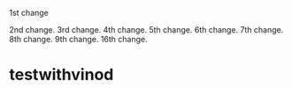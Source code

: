 1st change

2nd change.
3rd change.
4th change.
5th change.
6th change.
7th change.
8th change.
9th change.
16th change.
# testwithvinod

